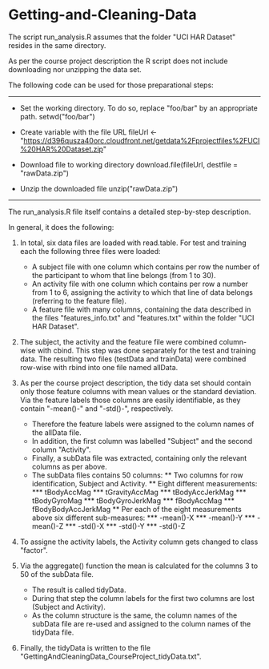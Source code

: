 Getting-and-Cleaning-Data
=========================

The script run_analysis.R assumes that the folder "UCI HAR Dataset" resides in the same directory.

As per the course project description the R script does not include downloading nor unzipping the data set.

The following code can be used for those preparational steps:
___________________________________________________________________________________________________________
* Set the working directory. To do so, replace "foo/bar" by an appropriate path.
setwd("foo/bar")

* Create variable with the file URL
fileUrl <- "https://d396qusza40orc.cloudfront.net/getdata%2Fprojectfiles%2FUCI%20HAR%20Dataset.zip"

* Download file to working directory
download.file(fileUrl, destfile = "rawData.zip")

* Unzip the downloaded file
unzip("rawData.zip")
___________________________________________________________________________________________________________

The run_analysis.R file itself contains a detailed step-by-step description.

In general, it does the following:

1) In total, six data files are loaded with read.table. For test and training each the following three files
   were loaded:
   * A subject file with one column which contains per row the number of the participant to whom that line 
     belongs (from 1 to 30). 
   * An activity file with one column which contains per row a number from 1 to 6, assigning the activity to 
     which that line of data belongs (referring to the feature file).
   * A feature file with many columns, containing the data described in the files "features_info.txt" and 
     "features.txt" within the folder "UCI HAR Dataset".
     
2) The subject, the activity and the feature file were combined column-wise with cbind. 
   This step was done separately for the test and training data.
   The resulting two files (testData and trainData) were combined row-wise with rbind into one file named allData.
   
3) As per the course project description, the tidy data set should contain only those feature columns with 
   mean values or the standard deviation. Via the feature labels those columns are easily identifiable, 
   as they contain "-mean()-" and "-std()-", respectively.
   * Therefore the feature labels were assigned to the column names of the allData file.
   * In addition, the first column was labelled "Subject" and the second column "Activity".
   * Finally, a subData file was extracted, containing only the relevant columns as per above.
   * The subData files contains 50 columns:
     ** Two columns for row identification, Subject and Activity.
     ** Eight different measurements:
        *** tBodyAccMag
        *** tGravityAccMag
        *** tBodyAccJerkMag
        *** tBodyGyroMag
        *** tBodyGyroJerkMag
        *** fBodyAccMag
        *** fBodyBodyAccJerkMag
     ** Per each of the eight measurements above six different sub-measures:
        *** -mean()-X
        *** -mean()-Y
        *** -mean()-Z
        *** -std()-X
        *** -std()-Y
        *** -std()-Z
        
4) To assigne the activity labels, the Activity column gets changed to class "factor".

5) Via the aggregate() function the mean is calculated for the columns 3 to 50 of the subData file.
   * The result is called tidyData.
   * During that step the column labels for the first two columns are lost (Subject and Activity).
   * As the column structure is the same, the column names of the  subData file are re-used and assigned
     to the column names of the tidyData file.
     
6) Finally, the tidyData is written to the file "GettingAndCleaningData_CourseProject_tidyData.txt".
